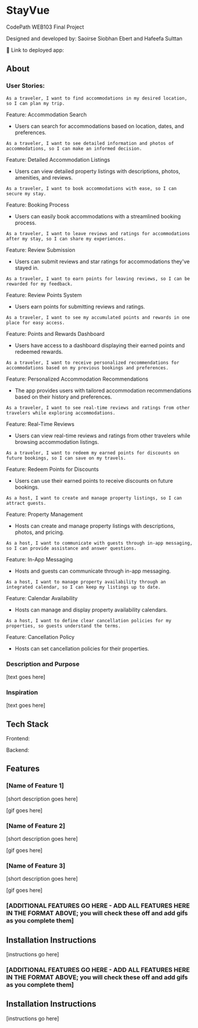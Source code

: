 # StayVue

CodePath WEB103 Final Project

Designed and developed by: Saoirse Siobhan Ebert and Hafeefa Sulttan

🔗 Link to deployed app:

## About

### User Stories:

`As a traveler, I want to find accommodations in my desired location, so I can plan my trip.`

Feature: Accommodation Search

- Users can search for accommodations based on location, dates, and preferences.


`As a traveler, I want to see detailed information and photos of accommodations, so I can make an informed decision.`

Feature: Detailed Accommodation Listings

- Users can view detailed property listings with descriptions, photos, amenities, and reviews.

`As a traveler, I want to book accommodations with ease, so I can secure my stay.`

Feature: Booking Process

- Users can easily book accommodations with a streamlined booking process.

`As a traveler, I want to leave reviews and ratings for accommodations after my stay, so I can share my experiences.`

Feature: Review Submission

- Users can submit reviews and star ratings for accommodations they've stayed in.

`As a traveler, I want to earn points for leaving reviews, so I can be rewarded for my feedback.`

Feature: Review Points System

- Users earn points for submitting reviews and ratings.

`As a traveler, I want to see my accumulated points and rewards in one place for easy access.`

Feature: Points and Rewards Dashboard

- Users have access to a dashboard displaying their earned points and redeemed rewards.

`As a traveler, I want to receive personalized recommendations for accommodations based on my previous bookings and preferences.`

Feature: Personalized Accommodation Recommendations

- The app provides users with tailored accommodation recommendations based on their history and preferences.

`As a traveler, I want to see real-time reviews and ratings from other travelers while exploring accommodations.`

Feature: Real-Time Reviews

- Users can view real-time reviews and ratings from other travelers while browsing accommodation listings.

`As a traveler, I want to redeem my earned points for discounts on future bookings, so I can save on my travels.`

Feature: Redeem Points for Discounts

- Users can use their earned points to receive discounts on future bookings.

`As a host, I want to create and manage property listings, so I can attract guests.`

Feature: Property Management

- Hosts can create and manage property listings with descriptions, photos, and pricing.

`As a host, I want to communicate with guests through in-app messaging, so I can provide assistance and answer questions.`

Feature: In-App Messaging

- Hosts and guests can communicate through in-app messaging.

`As a host, I want to manage property availability through an integrated calendar, so I can keep my listings up to date.`

Feature: Calendar Availability

- Hosts can manage and display property availability calendars.

`As a host, I want to define clear cancellation policies for my properties, so guests understand the terms.`

Feature: Cancellation Policy

- Hosts can set cancellation policies for their properties.

### Description and Purpose

[text goes here]

### Inspiration

[text goes here]

## Tech Stack

Frontend:

Backend:

## Features

### [Name of Feature 1]

[short description goes here]

[gif goes here]

### [Name of Feature 2]

[short description goes here]

[gif goes here]

### [Name of Feature 3]

[short description goes here]

[gif goes here]

### [ADDITIONAL FEATURES GO HERE - ADD ALL FEATURES HERE IN THE FORMAT ABOVE; you will check these off and add gifs as you complete them]

## Installation Instructions

[instructions go here]

### [ADDITIONAL FEATURES GO HERE - ADD ALL FEATURES HERE IN THE FORMAT ABOVE; you will check these off and add gifs as you complete them]

## Installation Instructions

[instructions go here]
